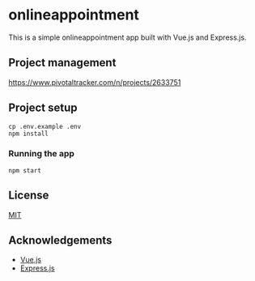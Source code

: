 # onlineappointment

This is a simple onlineappointment app built with Vue.js and Express.js. 

## Project management

https://www.pivotaltracker.com/n/projects/2633751

## Project setup

```
cp .env.example .env
npm install
```

### Running the app

```
npm start
```
## License
[MIT](https://choosealicense.com/licenses/mit/)

## Acknowledgements
- [Vue.js](https://vuejs.org/)
- [Express.js](https://expressjs.com/)